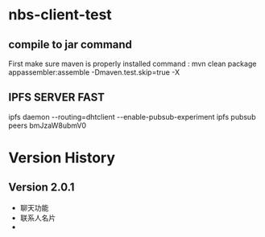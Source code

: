# nbs-client-test

## compile to jar command
First make sure maven is properly installed
command :
mvn clean package appassembler:assemble -Dmaven.test.skip=true -X

## IPFS SERVER FAST 
ipfs daemon --routing=dhtclient --enable-pubsub-experiment
ipfs pubsub peers bmJzaW8ubmV0 
# Version History
## Version 2.0.1
  - 聊天功能
  - 联系人名片
  - 

